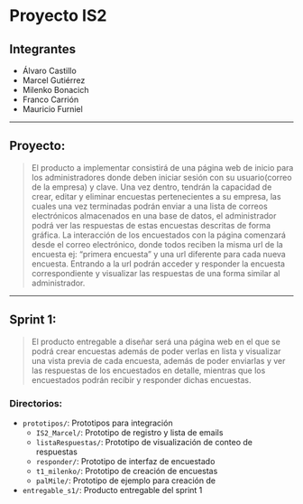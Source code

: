 # Proyecto IS2
## Integrantes
- Álvaro Castillo
- Marcel Gutiérrez
- Milenko Bonacich
- Franco Carrión
- Mauricio Furniel
---
## Proyecto:
> El producto a implementar consistirá de una página web de inicio para los administradores donde deben iniciar sesión con su usuario(correo de la empresa) y clave. Una vez dentro, tendrán la capacidad de crear, editar y eliminar encuestas pertenecientes a su empresa, las cuales una vez terminadas podrán enviar a una lista de correos electrónicos almacenados en una base de datos, el administrador podrá ver las respuestas de estas encuestas descritas de forma gráfica. 
La interacción de los encuestados con la página comenzará desde el correo electrónico, donde todos reciben la misma url de la encuesta ej: “primera encuesta” y una url diferente para cada nueva encuesta. Entrando a la url podrán acceder y responder la encuesta correspondiente y visualizar las respuestas de una forma similar al administrador.

---
## Sprint 1:
> El producto entregable a diseñar será una página web en el que se podrá crear encuestas además de poder verlas en lista y visualizar una vista previa de cada encuesta, además de poder enviarlas y ver las respuestas de los encuestados en detalle, mientras que los encuestados podrán recibir y responder dichas encuestas. 
### Directorios:
- `prototipos/`: Prototipos para integración
	- `IS2_Marcel/`: Prototipo de registro y lista de emails
	- `listaRespuestas/`: Prototipo de visualización de conteo de respuestas
	- `responder/`: Prototipo de interfaz de encuestado
	- `t1_milenko/`: Prototipo de creación de encuestas
	- `palMile/`: Prototipo de ejemplo para creación de
- `entregable_s1/`: Producto entregable del sprint 1